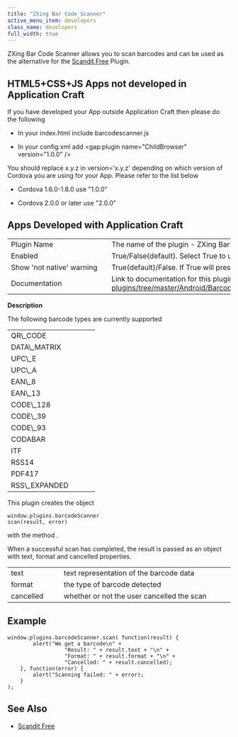 ```yaml
---
title: "ZXing Bar Code Scanner"
active_menu_item: developers
class_name: developers
full_width: true
---
```



ZXing Bar Code Scanner allows you to scan barcodes and can be used as the alternative for the [Scandit Free](/developers/user-guide/ac-mobile-build-phonegap/cordova/ac-mobile-build/ac-build-plugins/scandit-free) Plugin.

## HTML5+CSS+JS Apps not developed in Application Craft

If you have developed your App outside Application Craft then please do the following

 - In your index.html include barcodescanner.js

 - In your config.xml add \<gap:plugin name="ChildBrowser" version="1.0.0" /\>

You should replace x.y.z in version='x.y.z' depending on which version of Cordova you are using for your App. Please refer to the list below

 - Cordova 1.6.0-1.8.0 use "1.0.0"

 - Cordova 2.0.0 or later use "2.0.0"

## Apps Developed with Application Craft

<table>
<tr>
<td width="182">
Plugin Name

</td>
<td width="20">
</td>
<td width="740">
The name of the plugin - ZXing Bar Code Scanner

</td>
</tr>
<tr>
<td width="182">
Enabled

</td>
<td width="20">
        
      

</td>
<td width="740">
True/False(default). Select True to use a plugin in your app

</td>
</tr>
<tr>
<td width="182">
Show 'not native' warning

</td>
<td width="20">
        
      

</td>
<td width="740">
True(default)/False. If True will present a message to users if the app is not being run as a Native App.

</td>
</tr>
<tr>
<td width="182">
Documentation

</td>
<td width="20">
        
      

</td>
<td width="740">
  Link to documentation for this plugin: <a href="https://github.com/phonegap/phonegap-plugins/tree/master/Android/BarcodeScanner#using-the-plugin">https://github.com/phonegap/phonegap-plugins/tree/master/Android/BarcodeScanner\#using-the-plugin</a>

</td>
</tr>
</table>

**Description**

The following barcode types are currently supported

<table>
<tr>
<td width="182">
QR\_CODE

</td>
</tr>
<tr>
<td width="182">
DATA\_MATRIX

</td>
</tr>
<tr>
<td width="182">
UPC\_E

</td>
</tr>
<tr>
<td width="182">
UPC\_A

</td>
</tr>
<tr>
<td width="182">
EAN\_8

</td>
</tr>
<tr>
<td width="182">
EAN\_13

</td>
</tr>
<tr>
<td width="182">
CODE\_128

</td>
</tr>
<tr>
<td width="182">
CODE\_39

</td>
</tr>
<tr>
<td width="182">
CODE\_93

</td>
</tr>
<tr>
<td width="182">
CODABAR

</td>
</tr>
<tr>
<td width="182">
ITF

</td>
</tr>
<tr>
<td width="182">
RSS14

</td>
</tr>
<tr>
<td width="182">
PDF417

</td>
</tr>
<tr>
<td width="182">
RSS\_EXPANDED

</td>
</tr>
</table>

This plugin creates the object

    window.plugins.barcodeScanner
    scan(result, error)
   

with the method .

When a successful scan has completed, the result is passed as an object with text, format and cancelled properties.

<table>
<tr>
<td width="182">
text

</td>
<td width="20">
</td>
<td width="740">
text representation of the barcode data

</td>
</tr>
<tr>
<td width="182">
format

</td>
<td width="20">
        
      

</td>
<td width="740">
the type of barcode detected

</td>
</tr>
<tr>
<td width="182">
cancelled

</td>
<td width="20">
        
      

</td>
<td width="740">
whether or not the user cancelled the scan

</td>
</tr>
</table>

## Example

    window.plugins.barcodeScanner.scan( function(result) {
            alert("We got a barcode\n" +
                      "Result: " + result.text + "\n" +
                      "Format: " + result.format + "\n" +
                      "Cancelled: " + result.cancelled);
        }, function(error) {
            alert("Scanning failed: " + error);
        }
    );
     
   

## See Also

 - [Scandit Free](/developers/user-guide/ac-mobile-build-phonegap/cordova/ac-mobile-build/ac-build-plugins/scandit-free)

